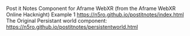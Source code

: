 Post it Notes Component for Aframe WebXR (from the Aframe WebXR Online Hacknight)
Example 1 https://n5ro.github.io/postitnotes/index.html
<br>
The Original Persistant world component: https://n5ro.github.io/postitnotes/persistentworld.html
